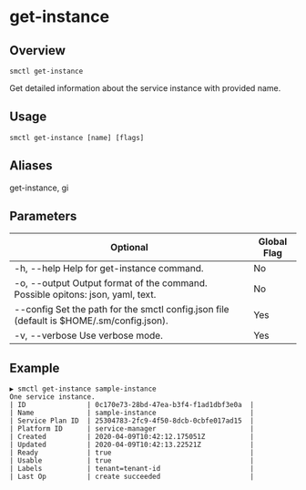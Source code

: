 # get-instance

## Overview

`smctl get-instance`

Get detailed information about the service instance with provided name.

## Usage

`smctl get-instance [name] [flags]`

## Aliases

get-instance, gi

## Parameters

|Optional|Global Flag|
|--------|-----------|
| -h, --help  Help for get-instance command.| No |
| -o, --output Output format of the command. Possible opitons: json, yaml, text.| No|
| --config Set the path for the smctl config.json file (default is $HOME/.sm/config.json).|Yes|
| -v, --verbose Use verbose mode.|Yes|

## Example

```
▶ smctl get-instance sample-instance
One service instance.
| ID               | 0c170e73-28bd-47ea-b3f4-f1ad1dbf3e0a  |
| Name             | sample-instance                       |
| Service Plan ID  | 25304783-2fc9-4f50-8dcb-0cbfe017ad15  |
| Platform ID      | service-manager                       |
| Created          | 2020-04-09T10:42:12.175051Z           |
| Updated          | 2020-04-09T10:42:13.22521Z            |
| Ready            | true                                  |
| Usable           | true                                  |
| Labels           | tenant=tenant-id                      |
| Last Op          | create succeeded                      |
```